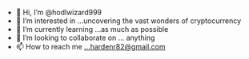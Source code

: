 - 👋 Hi, I’m @hodlwizard999
- 👀 I’m interested in ...uncovering the vast wonders of cryptocurrency
- 🌱 I’m currently learning ...as much as possible
- 💞️ I’m looking to collaborate on ... anything
- 📫 How to reach me ...hardenr82@gmail.com

<!---
hodlwizard999/hodlwizard999 is a ✨ special ✨ repository because its `README.md` (this file) appears on your GitHub profile.
You can click the Preview link to take a look at your changes.
--->
